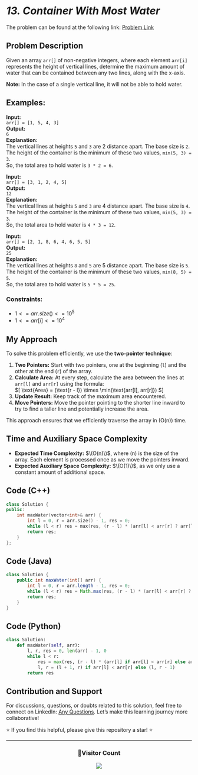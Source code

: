 # *13. Container With Most Water*

The problem can be found at the following link: [Problem Link](https://www.geeksforgeeks.org/problems/container-with-most-water0535/1)

## Problem Description

Given an array `arr[]` of non-negative integers, where each element `arr[i]` represents the height of vertical lines, determine the maximum amount of water that can be contained between any two lines, along with the x-axis.

**Note:** In the case of a single vertical line, it will not be able to hold water.



## Examples:

**Input:**  
`arr[] = [1, 5, 4, 3]`  
**Output:**  
`6`  
**Explanation:**  
The vertical lines at heights `5` and `3` are 2 distance apart. The base size is `2`. The height of the container is the minimum of these two values, `min(5, 3) = 3`.  
So, the total area to hold water is `3 * 2 = 6`.

**Input:**  
`arr[] = [3, 1, 2, 4, 5]`  
**Output:**  
`12`  
**Explanation:**  
The vertical lines at heights `5` and `3` are 4 distance apart. The base size is `4`. The height of the container is the minimum of these two values, `min(5, 3) = 3`.  
So, the total area to hold water is `4 * 3 = 12`.

**Input:**  
`arr[] = [2, 1, 8, 6, 4, 6, 5, 5]`  
**Output:**  
`25`  
**Explanation:**  
The vertical lines at heights `8` and `5` are 5 distance apart. The base size is `5`. The height of the container is the minimum of these two values, `min(8, 5) = 5`.  
So, the total area to hold water is `5 * 5 = 25`.



### Constraints:
- $`1 <= arr.size() <= 10^5`$
- $`1 <= arr[i] <= 10^4`$



## My Approach

To solve this problem efficiently, we use the **two-pointer technique**:

1. **Two Pointers:** Start with two pointers, one at the beginning (`l`) and the other at the end (`r`) of the array.
2. **Calculate Area:** At every step, calculate the area between the lines at `arr[l]` and `arr[r]` using the formula:  
   $\[
   \text{Area} = (\text{r - l}) \times \min(\text{arr[l], arr[r]})
   $\]
3. **Update Result:** Keep track of the maximum area encountered.
4. **Move Pointers:** Move the pointer pointing to the shorter line inward to try to find a taller line and potentially increase the area.

This approach ensures that we efficiently traverse the array in \(O(n)\) time.



## Time and Auxiliary Space Complexity

- **Expected Time Complexity:** $\(O(n)\)$, where \(n\) is the size of the array. Each element is processed once as we move the pointers inward.
- **Expected Auxiliary Space Complexity:** $\(O(1)\)$, as we only use a constant amount of additional space.



## Code (C++)

```cpp
class Solution {
public:
    int maxWater(vector<int>& arr) {
        int l = 0, r = arr.size() - 1, res = 0;
        while (l < r) res = max(res, (r - l) * (arr[l] < arr[r] ? arr[l++] : arr[r--]));
        return res;
    }
};
```



## Code (Java)

```java
class Solution {
    public int maxWater(int[] arr) {
        int l = 0, r = arr.length - 1, res = 0;
        while (l < r) res = Math.max(res, (r - l) * (arr[l] < arr[r] ? arr[l++] : arr[r--]));
        return res;
    }
}
```



## Code (Python)

```python
class Solution:
    def maxWater(self, arr):
        l, r, res = 0, len(arr) - 1, 0
        while l < r:
            res = max(res, (r - l) * (arr[l] if arr[l] < arr[r] else arr[r]))
            l, r = (l + 1, r) if arr[l] < arr[r] else (l, r - 1)
        return res
```



## Contribution and Support

For discussions, questions, or doubts related to this solution, feel free to connect on LinkedIn: [Any Questions](https://www.linkedin.com/in/het-patel-8b110525a/). Let’s make this learning journey more collaborative!

⭐ If you find this helpful, please give this repository a star! ⭐

---

<div align="center">
  <h3><b>📍Visitor Count</b></h3>
</div>

<p align="center">
  <img src="https://profile-counter.glitch.me/Hunterdii/count.svg" />
</p>
